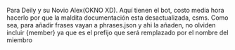 Para Deily y su Novio Alex(OKNO XD). Aquí tienen el bot, costo media hora hacerlo por que la maldita documentación esta desactualizada, csms. Como sea, para añadir frases vayan a phrases.json y ahi la añaden, no olviden incluir {member} ya que es el prefijo que será remplazado por el nombre del miembro
